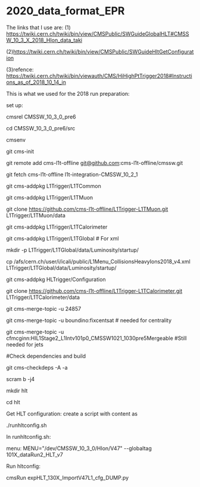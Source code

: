 # 2020_data_format_EPR
The links that I use are: (1) https://twiki.cern.ch/twiki/bin/view/CMSPublic/SWGuideGlobalHLT#CMSSW_10_3_X_2018_HIon_data_taki 

(2)https://twiki.cern.ch/twiki/bin/view/CMSPublic/SWGuideHltGetConfiguration

(3)refence: https://twiki.cern.ch/twiki/bin/viewauth/CMS/HiHighPtTrigger2018#Instructions_as_of_2018_10_14_in

This is what we used for the 2018 run preparation:

set up:

cmsrel CMSSW_10_3_0_pre6

cd CMSSW_10_3_0_pre6/src

cmsenv

git cms-init

git remote add cms-l1t-offline git@github.com:cms-l1t-offline/cmssw.git

git fetch cms-l1t-offline l1t-integration-CMSSW_10_2_1

git cms-addpkg L1Trigger/L1TCommon

git cms-addpkg L1Trigger/L1TMuon

git clone https://github.com/cms-l1t-offline/L1Trigger-L1TMuon.git L1Trigger/L1TMuon/data

git cms-addpkg L1Trigger/L1TCalorimeter

git cms-addpkg L1Trigger/L1TGlobal # For xml

mkdir -p L1Trigger/L1TGlobal/data/Luminosity/startup/

cp /afs/cern.ch/user/i/icali/public/L1Menu_CollisionsHeavyIons2018_v4.xml L1Trigger/L1TGlobal/data/Luminosity/startup/

git cms-addpkg HLTrigger/Configuration

git clone https://github.com/cms-l1t-offline/L1Trigger-L1TCalorimeter.git L1Trigger/L1TCalorimeter/data

git cms-merge-topic -u 24857

git cms-merge-topic -u boundino:fixcentsat # needed for centrality

git cms-merge-topic -u cfmcginn:HIL1Stage2_L1Intv101p0_CMSSW1021_1030pre5Mergeable #Still needed for jets

#Check dependencies and build

git cms-checkdeps -A -a

scram b -j4

mkdir hlt

cd hlt

Get HLT configuration: create a script with content as

./runhltconfig.sh

In runhltconfig.sh: 

menu: MENU="/dev/CMSSW_10_3_0/HIon/V47"
--globaltag 101X_dataRun2_HLT_v7


Run hltconfig:

cmsRun expHLT_130X_ImportV47L1_cfg_DUMP.py
